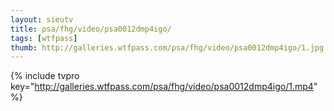```yaml
--- 
layout: sieutv
title: psa/fhg/video/psa0012dmp4igo/
tags: [wtfpass]
thumb: http://galleries.wtfpass.com/psa/fhg/video/psa0012dmp4igo/1.jpg
---
```

{% include tvpro key="http://galleries.wtfpass.com/psa/fhg/video/psa0012dmp4igo/1.mp4" %} 
